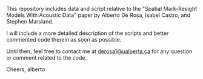 This repository includes data and script relative to the "Spatial Mark-Resight Models With Acoustic Data" paper by Alberto De Rosa, Isabel Castro, and Stephen Marsland.

I will include a more detailed description of the scripts and better commented code therein as soon as possible.

Until then, feel free to contact me at derosa1@ualberta.ca for any question or comment related to the code.

Cheers,
alberto
